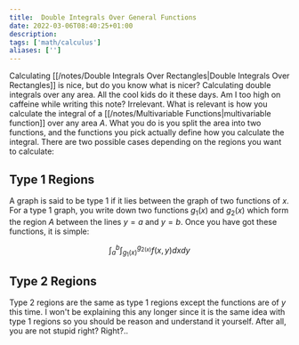 ```yaml
---
title:  Double Integrals Over General Functions
date: 2022-03-06T08:40:25+01:00
description: 
tags: ['math/calculus']
aliases: ['']
---
```

Calculating [[/notes/Double Integrals Over Rectangles|Double Integrals Over Rectangles]] is nice, but do you know what is nicer? Calculating double integrals over any area. All the cool kids do it these days. Am I too high on caffeine while writing this note? Irrelevant. What is relevant is how you calculate the integral of a [[/notes/Multivariable Functions|multivariable function]] over any area $A$. What you do is you split the area into two functions, and the functions you pick actually define how you calculate the integral. There are two possible cases depending on the regions you want to calculate:

## Type 1 Regions
A graph is said to be type 1 if it lies between the graph of two functions of $x$. For a type 1 graph, you write down two functions $g_1(x)$ and $g_2(x)$ which form the region $A$ between the lines $y=a$ and $y=b$. Once you have got these functions, it is simple:

$$
\int_a^b\int_{g_1(x)}^{g_{2(x)}}f(x,y)dxdy
$$

## Type 2 Regions
Type 2 regions are the same as type 1 regions except the functions are of $y$ this time. I won't be explaining this any longer since it is the same idea with type 1 regions so you should be reason and understand it yourself. After all, you are not stupid right? Right?..